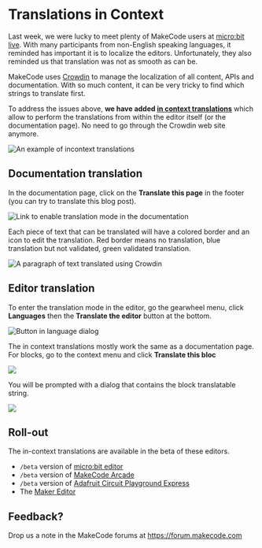 # Translations in Context

Last week, we were lucky to meet plenty of MakeCode users at [micro:bit live](https://www.microbit.org/en/2019-04-12-microbit-live/). 
With many participants from non-English speaking languages, it reminded has important it is to localize the editors. 
Unfortunately, they also reminded us that translation was not as smooth as can be. 

MakeCode uses [Crowdin](https://crowdin.com/) to manage the localization of all content, APIs and documentation. With so much content,
it can be very tricky to find which strings to translate first.

To address the issues above, **we have added [in context translations](https://support.crowdin.com/in-context-localization/)** which allow to perform the translations from within the editor itself (or the documentation page). No need to go through the Crowdin web site anymore.

![An example of incontext translations](/static/blog/translations-in-context/home.png)

## Documentation translation

In the documentation page, click on the **Translate this page** in the footer (you can try to translate this blog post).

![Link to enable translation mode in the documentation](/static/blog/translations-in-context/docsbutton.png)

Each piece of text that can be translated will have a colored border and an icon to edit the translation.
Red border means no translation, blue translation but not validated, green validated translation.

![A paragraph of text translated using Crowdin](/static/blog/translations-in-context/docstr.png)

## Editor translation

To enter the translation mode in the editor, go the gearwheel menu, click **Languages** then the **Translate the editor** button at the bottom.

![Button in language dialog](/static/blog/translations-in-context/translatebutton.png)

The in context translations mostly work the same as a documentation page. For blocks, go to the context menu
and click **Translate this bloc**

![](/static/blog/translations-in-context/contextmenu.png)

You will be prompted with a dialog that contains the block translatable string.

![](/static/blog/translations-in-context/block.png)

## Roll-out

The in-context translations are available in the beta of these editors.

* `/beta` version of [micro:bit editor](https://makecode.microbit.org/beta)
* `/beta` version of [MakeCode Arcade](https://arcade.makecode.com/beta)
* `/beta` version of [Adafruit Circuit Playground Express](https://makecode.adafruit.com/beta)
* The [Maker Editor](https://maker.makecode.com)

## Feedback?

Drop us a note in the MakeCode forums at https://forum.makecode.com 
